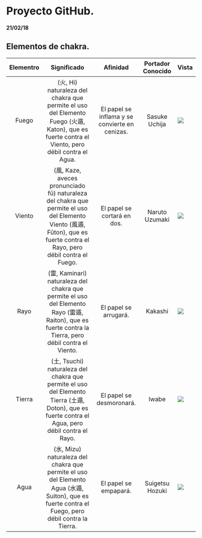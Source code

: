 # Proyecto GitHub.

**21/02/18**


## Elementos de chakra.


| Elementro |                                                                               Significado                                                                               |                    Afinidad                    | Portador Conocido | Vista |
|:---------:|:-----------------------------------------------------------------------------------------------------------------------------------------------------------------------:|:----------------------------------------------:|:-----------------:|-------|
| Fuego   | (火, Hi) naturaleza del chakra que permite el uso del Elemento Fuego (火遁, Katon), que es fuerte contra el Viento, pero débil contra el Agua.                          | El papel se inflama y se convierte en cenizas. |   Sasuke Uchija   | ![](http://images6.fanpop.com/image/photos/36200000/Itachi-Uchiha-image-itachi-uchiha-36212100-800-600.jpg)     |
| Viento    | (風, Kaze, aveces pronunciado fū) naturaleza del chakra que permite el uso del Elemento Viento (風遁, Fūton), que es fuerte contra el Rayo, pero débil contra el Fuego. | El papel se cortará en dos.                    |   Naruto Uzumaki  |  ![](https://vignette.wikia.nocookie.net/naruto/images/5/54/Bola_espiral_de_viento.png/revision/latest?cb=20100831160620&path-prefix=es)     |
| Rayo      | (雷, Kaminari) naturaleza del chakra que permite el uso del Elemento Rayo (雷遁, Raiton), que es fuerte contra la Tierra, pero débil contra el Viento.                  | El papel se arrugará.                          |      Kakashi      | ![](https://vignette.wikia.nocookie.net/narutofanon/images/5/54/Sasuke_14.jpg/revision/latest?cb=20131224145311)      |
| Tierra    | (土, Tsuchi) naturaleza del chakra que permite el uso del Elemento Tierra (土遁, Doton), que es fuerte contra el Agua, pero débil contra el Rayo.                       | El papel se desmoronará.                       |       Iwabe       | ![](https://vignette.wikia.nocookie.net/powerlisting/images/6/6b/Earth_Release-_Fist_Rock_Technique.png/revision/latest?cb=20161016004058)      |
| Agua      | (水, Mizu) naturaleza del chakra que permite el uso del Elemento Agua (水遁, Suiton), que es fuerte contra el Fuego, pero débil contra la Tierra.                       | El papel se empapará.                          |  Suigetsu Hozuki  | ![](https://vignette.wikia.nocookie.net/naruto/images/9/91/Jutsu_prision_de_Agua.png/revision/latest?cb=20120916110631&path-prefix=es)     |




 
